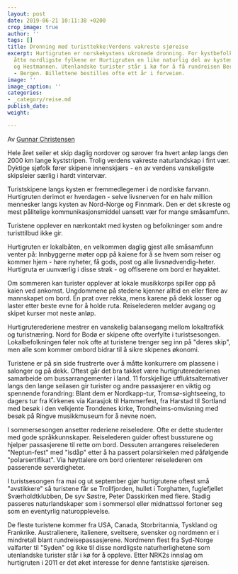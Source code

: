 ```yaml
---
layout: post
date: 2019-06-21 10:11:38 +0200
crop_image: true
author: ''
tags: []
title: Dronning med turisttekke:Verdens vakreste sjøreise
excerpt: Hurtigruten er norskekystens ukronede dronning. For kystbefolkningen i de
  åtte nordligste fylkene er Hurtigruten en like naturlig del av kysten som Lofotveggen
  og Hestmannen. Utenlandske turister står i kø for å få rundreisen Bergen - Kirkenes
  - Bergen. Billettene bestilles ofte ett år i forveien.
image: ''
image_caption: ''
categories:
- _category/reise.md
publish_date: 
weight: 

---
```

Av [Gunnar Christensen](http://www.helping.no/gunnar.htm)

Hele året seiler et skip daglig nordover og sørover fra hvert anløp langs den 2000 km lange kyststripen. Trolig verdens vakreste naturlandskap i fint vær. Dyktige sjøfolk fører skipene innenskjærs - en av verdens vanskeligste skipsleier særlig i hardt vintervær.

Turistskipene langs kysten er fremmedlegemer i de nordiske farvann. Hurtigruten derimot er hverdagen - selve livsnerven for en halv million mennesker langs kysten av Nord-Norge og Finnmark. Den er det sikreste og mest pålitelige kommunikasjonsmiddel uansett vær for mange småsamfunn.

Turistene opplever en nærkontakt med kysten og befolkninger som andre turisttilbud ikke gir.

Hurtigruten er lokalbåten, en velkommen daglig gjest alle småsamfunn venter på: Innbyggerne møter opp på kaiene for å se hvem som reiser og kommer hjem - høre nyheter, få gods, post og alle livsnødvendig-heter. Hurtigruta er uunværlig i disse strøk - og offiserene om bord er høyaktet.

Om sommeren kan turister opplever at lokale musikkorps spiller opp på kaien ved ankomst. Ungdommene på stedene kjenner alltid en eller flere av mannskapet om bord. En prat over rekka, mens karene på dekk losser og laster etter beste evne for å holde ruta. Reiselederen melder avgang og skipet kurser mot neste anløp.

Hurtigruterederiene mestrer en vanskelig balansegang mellom lokaltrafikk og turistnæring. Nord for Bodø er skipene ofte overfylte i turistsesongen. Lokalbefolkningen føler nok ofte at turistene trenger seg inn på "deres skip", men alle som kommer ombord bidrar til å sikre skipenes økonomi.

Turistene er på sin side frustrerte over å måtte konkurrere om plassene i salonger og på dekk. Oftest går det bra takket være hurtigruterederienes samarbeide om bussarrangementer i land. 11 forskjellige utfluktsalternativer langs den lange seilasen gir turister og andre passasjerer en viktig og spennende forandring: Blant dem er Nordkapp-tur, Tromsø-sightseeing, to dagers tur fra Kirkenes via Karasjok til Hammerfest, fra Harstad til Sortland med besøk i den velkjente Trondenes kirke, Trondheims-omvisning med besøk på Ringve musikkmuseum for å nevne noen.

I sommersesongen ansetter rederiene reiseledere. Ofte er dette studenter med gode språkkunnskaper. Reiselederen guider oftest bussturene og hjelper passasjerene til rette om bord. Dessuten arrangeres reiselederen "Neptun-fest" med "isdåp" etter å ha passert polarsirkelen med påfølgende "polarsertifikat". Via høyttalere om bord orienterer reiselederen om passerende severdigheter.

I turistsesongen fra mai og ut september gjør hurtigrutene oftest små "avstikkere" så turistene får se Trollfjorden, hullet i Torghatten, fuglefjellet Sværholdtklubben, De syv Søstre, Peter Dasskirken med flere. Stadig passeres naturlandskaper som i sommersol eller midnattssol fortoner seg som en eventyrlig naturopplevelse.

De fleste turistene kommer fra USA, Canada, Storbritannia, Tyskland og Frankrike. Australienere, italienere, sveitsere, svensker og nordmenn er i mindretall blant rundreisepassasjerene. Nordmenn flest fra Syd-Norge valfarter til "Syden" og ikke til disse nordligste naturherlighetene som utenlandske turister står i kø for å oppleve. Etter NRK2s innslag om hurtigruten i 2011 er det øket interesse for denne fantstiske sjøreisen.